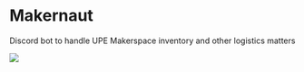 # Makernaut
Discord bot to handle UPE Makerspace inventory and other logistics matters

<img src=https://i.imgur.com/6KQ4JR1.jpg>
